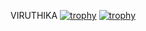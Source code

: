 VIRUTHIKA 
[![trophy](https://github-profile-trophy.vercel.app/viruthi-25=ryo-ma)](https://github.com/ryo-ma/github-profile-trophy)
[![trophy](https://github-profile-trophy.vercel.app/viruthi-25=ryo-ma&theme=onedark)](https://github.com/ryo-ma/github-profile-trophy)
